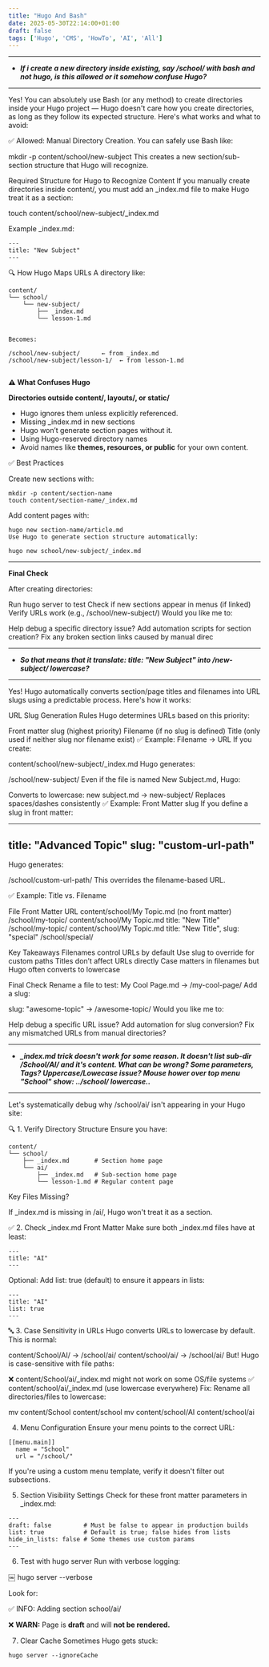 ```yaml
---
title: "Hugo And Bash"
date: 2025-05-30T22:14:00+01:00
draft: false
tags: ['Hugo', 'CMS', 'HowTo', 'AI', 'All']
---
```


---

- ***If i create a new directory inside existing, say /school/ with bash and not hugo, is this allowed or it somehow confuse Hugo?***

---

Yes! You can absolutely use Bash (or any method) to create directories inside your Hugo project — Hugo doesn't care how you create directories, as long as they follow its expected structure. Here's what works and what to avoid:

✅ Allowed: Manual Directory Creation. You can safely use Bash like:

mkdir -p content/school/new-subject
This creates a new section/sub-section structure that Hugo will recognize.

Required Structure for Hugo to Recognize Content
If you manually create directories inside content/, you must add an _index.md file to make Hugo treat it as a section:

touch content/school/new-subject/_index.md

Example _index.md:

```
---
title: "New Subject"
---
```

🔍 How Hugo Maps URLs
A directory like:

```
content/
└── school/
    └── new-subject/
        ├── _index.md
        └── lesson-1.md


Becomes:

/school/new-subject/      ← from _index.md
/school/new-subject/lesson-1/  ← from lesson-1.md


```
**⚠️ What Confuses Hugo**

**Directories outside content/, layouts/, or static/**

- Hugo ignores them unless explicitly referenced.
- Missing _index.md in new sections
- Hugo won’t generate section pages without it.
- Using Hugo-reserved directory names
- Avoid names like **themes, resources, or public** for your own content.

✅ Best Practices

Create new sections with:
```￼
mkdir -p content/section-name
touch content/section-name/_index.md
```
Add content pages with:
```
hugo new section-name/article.md
Use Hugo to generate section structure automatically:

hugo new school/new-subject/_index.md
```
---
**Final Check**

After creating directories:

Run hugo server to test
Check if new sections appear in menus (if linked)
Verify URLs work (e.g., /school/new-subject/)
Would you like me to:

Help debug a specific directory issue?
Add automation scripts for section creation?
Fix any broken section links caused by manual direc

---

- ***So that means that it translate: title: "New Subject" into /new-subject/ lowercase?***

---

Yes! Hugo automatically converts section/page titles and filenames into URL slugs using a predictable process. Here's how it works:

URL Slug Generation Rules
Hugo determines URLs based on this priority:

Front matter slug (highest priority)
Filename (if no slug is defined)
Title (only used if neither slug nor filename exist)
✅ Example: Filename → URL
If you create:


content/school/new-subject/_index.md
Hugo generates:


/school/new-subject/
Even if the file is named New Subject.md, Hugo:

Converts to lowercase: new subject.md → new-subject/
Replaces spaces/dashes consistently
✅ Example: Front Matter slug
If you define a slug in front matter:


---
title: "Advanced Topic"
slug: "custom-url-path"
---
Hugo generates:


/school/custom-url-path/
This overrides the filename-based URL.

✅ Example: Title vs. Filename

File	Front Matter	URL
content/school/My Topic.md	(no front matter)	/school/my-topic/
content/school/My Topic.md	title: "New Title"	/school/my-topic/
content/school/My Topic.md	title: "New Title", slug: "special"	/school/special/

Key Takeaways
Filenames control URLs by default
Use slug to override for custom paths
Titles don’t affect URLs directly
Case matters in filenames but Hugo often converts to lowercase

Final Check
Rename a file to test:
My Cool Page.md → /my-cool-page/
Add a slug:

slug: "awesome-topic"
→ /awesome-topic/
Would you like me to:

Help debug a specific URL issue?
Add automation for slug conversion?
Fix any mismatched URLs from manual directories?  

---

- ***_index.md trick doesn't work for some reason. It doesn't list sub-dir /School/AI/ and it's content. What can be wrong? Some parameters, Tags? Uppercase/Lowecase issue? Mouse hower over top menu "School" show: ../school/ lowercase..***

---

Let's systematically debug why /school/ai/ isn't appearing in your Hugo site:

🔍 1. Verify Directory Structure
Ensure you have:

```
content/
└── school/
    ├── _index.md       # Section home page
    └── ai/
        ├── _index.md   # Sub-section home page
        └── lesson-1.md # Regular content page
```
        
Key Files Missing?

If _index.md is missing in /ai/, Hugo won't treat it as a section.

✅ 2. Check _index.md Front Matter
Make sure both _index.md files have at least:

```￼
---
title: "AI"
---

```

Optional: Add list: true (default) to ensure it appears in lists:

```
---
title: "AI"
list: true
---
```

🔤 3. Case Sensitivity in URLs
Hugo converts URLs to lowercase by default. This is normal:

content/School/AI/ → /school/ai/
content/school/ai/ → /school/ai/
But! Hugo is case-sensitive with file paths:

❌ content/School/ai/_index.md might not work on some OS/file systems
✅ content/school/ai/_index.md (use lowercase everywhere)
Fix: Rename all directories/files to lowercase:

mv content/School content/school
mv content/school/AI content/school/ai

4. Menu Configuration
Ensure your menu points to the correct URL:

```
[[menu.main]]
  name = "School"
  url = "/school/"
```
If you're using a custom menu template, verify it doesn't filter out subsections.

5. Section Visibility Settings
Check for these front matter parameters in _index.md:

```
---
draft: false         # Must be false to appear in production builds
list: true           # Default is true; false hides from lists
hide_in_lists: false # Some themes use custom params
---
```

6. Test with hugo server
Run with verbose logging:

￼
hugo server --verbose

Look for:

✅ INFO: Adding section school/ai/

❌ **WARN:** Page is **draft** and will **not be rendered.**

7. Clear Cache
Sometimes Hugo gets stuck:
```
hugo server --ignoreCache 
```

